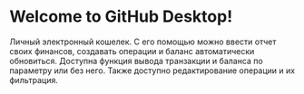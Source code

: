 # Welcome to GitHub Desktop!

Личный электронный кошелек. С его помощью можно ввести отчет своих финансов, создавать операции и баланс автоматически обновиться. Доступна функция вывода транзакции и баланса по параметру или без него. Также доступно редактирование операции и их фильтрация. 
